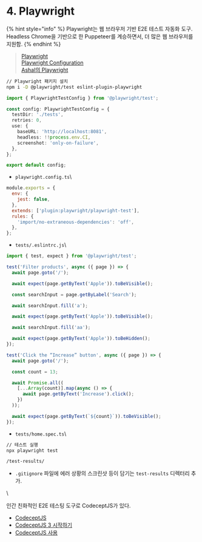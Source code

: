 # 4. Playwright

{% hint style="info" %}
Playwright는 웹 브라우저 기반 E2E 테스트 자동화 도구.\
Headless Chrome을 기반으로 한 Puppeteer를 계승하면서, 더 많은 웹 브라우저를 지원함.
{% endhint %}

> [Playwright](https://playwright.dev/)\
> [Playwright Configuration](https://playwright.dev/docs/test-configuration)\
> [Ashal의 Playwright](https://github.com/ahastudio/til/blob/main/test/playwright.md)

```bash
// Playwright 패키지 설치
npm i -D @playwright/test eslint-plugin-playwright
```

```typescript
import { PlaywrightTestConfig } from '@playwright/test';

const config: PlaywrightTestConfig = {
  testDir: './tests',
  retries: 0,
  use: {
    baseURL: 'http://localhost:8081',
    headless: !!process.env.CI,
    screenshot: 'only-on-failure',
  },
};

export default config;
```

* `playwright.config.ts`\


```javascript
module.exports = {
  env: {
    jest: false,
  },
  extends: ['plugin:playwright/playwright-test'],
  rules: {
    'import/no-extraneous-dependencies': 'off',
  },
};
```

* `tests/.eslintrc.js`\


```typescript
import { test, expect } from '@playwright/test';

test('Filter products', async ({ page }) => {
  await page.goto('/');

  await expect(page.getByText('Apple')).toBeVisible();

  const searchInput = page.getByLabel('Search');

  await searchInput.fill('a');

  await expect(page.getByText('Apple')).toBeVisible();

  await searchInput.fill('aa');

  await expect(page.getByText('Apple')).toBeHidden();
});

test('Click the “Increase” button', async ({ page }) => {
  await page.goto('/');

  const count = 13;

  await Promise.all((
    [...Array(count)].map(async () => {
      await page.getByText('Increase').click();
    })
  ));

  await expect(page.getByText(`${count}`)).toBeVisible();
});
```

* `tests/home.spec.ts`\


```bash
// 테스트 실행
npx playwright test
```

```Plain
/test-results/
```

* `.gitignore` 파일에 에러 상황의 스크린샷 등이 담기는 `test-results` 디렉터리 추가.

\


인간 친화적인 E2E 테스팅 도구로 CodeceptJS가 있다.

* [CodeceptJS](https://codecept.io/)
* [CodeceptJS 3 시작하기](https://github.com/ahastudio/til/blob/main/test/20201207-codeceptjs.md)
* [CodeceptJS 사용](https://github.com/ahastudio/CodingLife/tree/main/20211012/react#codeceptjs-%EC%82%AC%EC%9A%A9)
